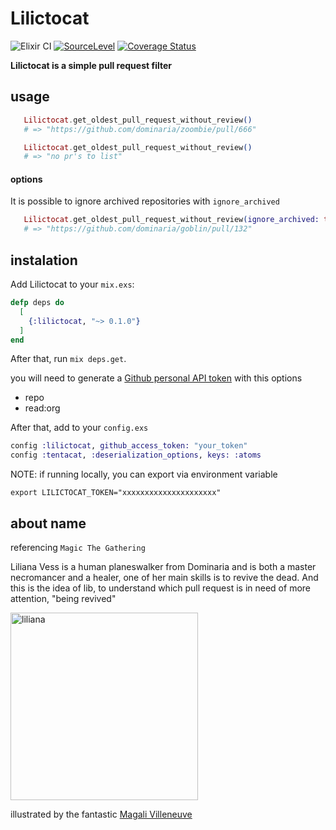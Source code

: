 # Lilictocat
![Elixir CI](https://github.com/volcov/lilictocat/workflows/Elixir%20CI/badge.svg)
[![SourceLevel](https://app.sourcelevel.io/github/volcov/lilictocat.svg)](https://app.sourcelevel.io/github/volcov/lilictocat)
[![Coverage Status](https://coveralls.io/repos/github/volcov/lilictocat/badge.svg?branch=master)](https://coveralls.io/github/volcov/lilictocat?branch=master)

**Lilictocat is a simple pull request filter**

## usage

 ```elixir
    Lilictocat.get_oldest_pull_request_without_review()
    # => "https://github.com/dominaria/zoombie/pull/666"

    Lilictocat.get_oldest_pull_request_without_review()
    # => "no pr's to list"
 ```

 #### options

 It is possible to ignore archived repositories with `ignore_archived`

 ```elixir
    Lilictocat.get_oldest_pull_request_without_review(ignore_archived: true)
    # => "https://github.com/dominaria/goblin/pull/132"
 ```  

 ## instalation

 Add Lilictocat to your `mix.exs`:

 ```elixir
 defp deps do
   [
     {:lilictocat, "~> 0.1.0"}
   ]
 end
 ```

After that, run `mix deps.get`.

 you will need to generate a [Github personal API token](https://github.com/blog/1509-personal-api-tokens) with this options

-   repo
-   read:org

After that, add to your `config.exs`

```elixir
config :lilictocat, github_access_token: "your_token"
config :tentacat, :deserialization_options, keys: :atoms
```

NOTE: if running locally, you can export via environment variable
```shell
export LILICTOCAT_TOKEN="xxxxxxxxxxxxxxxxxxxxx"
```

 ## about name

 referencing `Magic The Gathering`

 Liliana Vess is a human planeswalker from Dominaria and is both a master necromancer and a healer, one of her main skills is to revive the dead. And this is the idea of ​​lib, to understand which pull request is in need of more attention, "being revived"

 <p> <img src="assets/images/liliana.jpg" width="300" alt="liliana"> </p>

 illustrated by the fantastic [Magali Villeneuve](http://www.magali-villeneuve.com/?p=1457)
